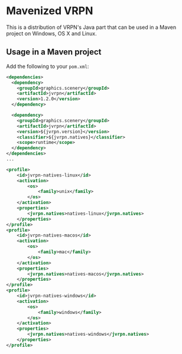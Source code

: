 # Mavenized VRPN

This is a distribution of VRPN's Java part that can be used in a  Maven project on Windows, OS X and Linux.

## Usage in a Maven project

Add the following to your `pom.xml`:

```xml
<dependencies>
  <dependency>
    <groupId>graphics.scenery</groupId>
    <artifactId>jvrpn</artifactId>
    <version>1.2.0</version>
  </dependency>

  <dependency>
    <groupId>graphics.scenery</groupId>
    <artifactId>jvrpn</artifactId>
    <version>${jvrpn.version}</version>
    <classifier>${jvrpn.natives}</classifier>
    <scope>runtime</scope>
  </dependency>
</dependencies>
...

<profile>
    <id>jvrpn-natives-linux</id>
    <activation>
        <os>
            <family>unix</family>
        </os>
    </activation>
    <properties>
        <jvrpn.natives>natives-linux</jvrpn.natives>
    </properties>
</profile>
<profile>
    <id>jvrpn-natives-macos</id>
    <activation>
        <os>
            <family>mac</family>
        </os>
    </activation>
    <properties>
        <jvrpn.natives>natives-macos</jvrpn.natives>
    </properties>
</profile>
<profile>
    <id>jvrpn-natives-windows</id>
    <activation>
        <os>
            <family>windows</family>
        </os>
    </activation>
    <properties>
        <jvrpn.natives>natives-windows</jvrpn.natives>
    </properties>
</profile>
```
